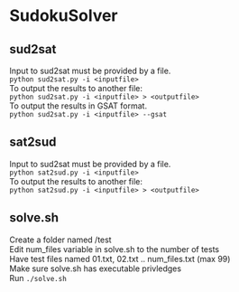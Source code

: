 # SudokuSolver

## sud2sat
Input to sud2sat must be provided by a file.\
`python sud2sat.py -i <inputfile>`\
To output the results to another file:\
`python sud2sat.py -i <inputfile> > <outputfile>`\
To output the results in GSAT format.\
`python sud2sat.py -i <inputfile> --gsat`

## sat2sud
Input to sud2sat must be provided by a file.\
`python sat2sud.py -i <inputfile>`\
To output the results to another file:\
`python sat2sud.py -i <inputfile> > <outputfile>`

## solve.sh
Create a folder named /test\
Edit num_files variable in solve.sh to the number of tests\
Have test files named 01.txt, 02.txt .. num_files.txt (max 99)\
Make sure solve.sh has executable privledges\
Run `./solve.sh`
